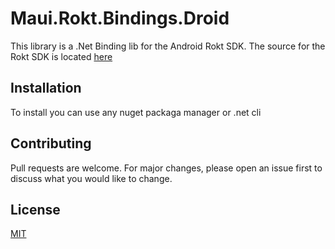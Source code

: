 # Maui.Rokt.Bindings.Droid
This library is a .Net Binding lib for the Android Rokt SDK. The source for the Rokt SDK is located [here](https://github.com/ROKT)

## Installation
To install you can use any nuget packaga manager or .net cli


## Contributing

Pull requests are welcome. For major changes, please open an issue first
to discuss what you would like to change.

## License
[MIT](https://choosealicense.com/licenses/mit/)
